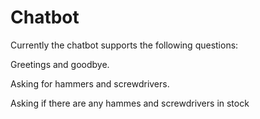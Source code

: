 # Chatbot

Currently the chatbot supports the following questions: 

Greetings and goodbye. 

Asking for hammers and screwdrivers. 

Asking if there are any hammes and screwdrivers in stock 
